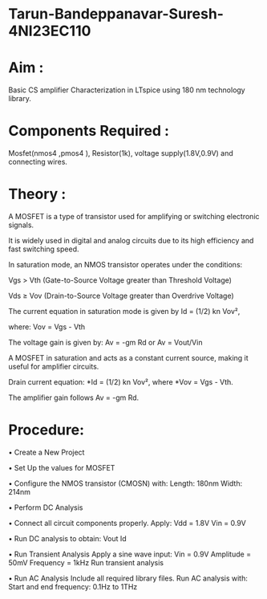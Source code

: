 # Tarun-Bandeppanavar-Suresh-4NI23EC110
# Aim :
  Basic CS amplifier Characterization in LTspice
using 180 nm technology library.
# Components Required : 
  Mosfet(nmos4 ,pmos4 ), Resistor(1k), voltage supply(1.8V,0.9V) and connecting wires.
# Theory :
A MOSFET is a type of transistor used for amplifying or switching electronic signals. 

It is widely used in digital and analog circuits due to its high efficiency and fast switching speed.

In saturation mode, an NMOS transistor operates under the conditions:

Vgs > Vth (Gate-to-Source Voltage greater than Threshold Voltage)

Vds ≥ Vov (Drain-to-Source Voltage greater than Overdrive Voltage)

The current equation in saturation mode is given by Id = (1/2) kn Vov², 

where:
Vov = Vgs - Vth

The voltage gain is given by: Av = -gm Rd  or Av = Vout/Vin

A MOSFET in saturation and acts as a constant current source, making it useful for amplifier circuits.

Drain current equation: *Id = (1/2) kn Vov², where *Vov = Vgs - Vth.

The amplifier gain follows Av = -gm Rd.

# Procedure:
• Create a New Project

• Set Up the values for MOSFET

• Configure the NMOS transistor (CMOSN) with:
  Length: 180nm
  Width: 214nm
  
• Perform DC Analysis

• Connect all circuit components properly.
  Apply:
  Vdd = 1.8V
  Vin = 0.9V
  
• Run DC analysis to obtain:
  Vout
  Id
  
• Run Transient Analysis
  Apply a sine wave input:
  Vin = 0.9V
  Amplitude = 50mV
  Frequency = 1kHz
  Run transient analysis
  
• Run AC Analysis
  Include all required library files.
  Run AC analysis with:
  Start and end frequency: 0.1Hz to 1THz
          
